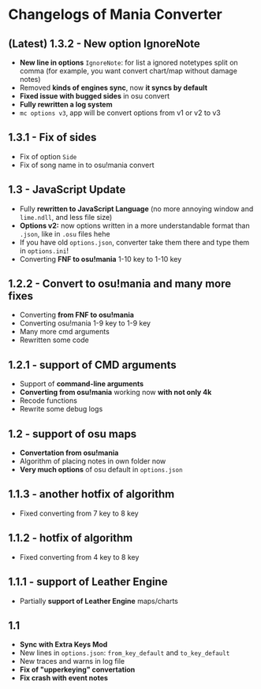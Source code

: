 # Changelogs of Mania Converter

## (Latest) 1.3.2 - New option IgnoreNote
- **New line in options** `IgnoreNote`: for list a ignored notetypes split on comma (for example, you want convert chart/map without damage notes)
- Removed **kinds of engines sync**, now **it syncs by default**
- **Fixed issue with bugged sides** in osu convert
- **Fully rewritten a log system**
- `mc options v3`, app will be convert options from v1 or v2 to v3

## 1.3.1 - Fix of sides
- Fix of option `Side`
- Fix of song name in to osu!mania convert

## 1.3 - JavaScript Update
- Fully **rewritten to JavaScript Language** (no more annoying window and `lime.ndll`, and less file size)
- **Options v2:** now options written in a more understandable format than `.json`, like in `.osu` files hehe
- If you have old `options.json`, converter take them there and type them in `options.ini`!
- Converting **FNF to osu!mania** 1-10 key to 1-10 key

## 1.2.2 - Convert to osu!mania and many more fixes
- Converting **from FNF to osu!mania**
- Converting osu!mania 1-9 key to 1-9 key
- Many more cmd arguments
- Rewritten some code

## 1.2.1 - support of CMD arguments
- Support of **command-line arguments**
- **Converting from osu!mania** working now **with not only 4k**
- Recode functions
- Rewrite some debug logs

## 1.2 - support of osu maps
- **Convertation from osu!mania**
- Algorithm of placing notes in own folder now
- **Very much options** of osu default in `options.json`

## 1.1.3 - another hotfix of algorithm
- Fixed converting from 7 key to 8 key

## 1.1.2 - hotfix of algorithm
- Fixed converting from 4 key to 8 key

## 1.1.1 - support of Leather Engine
- Partially **support of Leather Engine** maps/charts

## 1.1
- **Sync with Extra Keys Mod**
- New lines in `options.json`: `from_key_default` and `to_key_default`
- New traces and warns in log file
- **Fix of "upperkeying" convertation**
- **Fix crash with event notes**